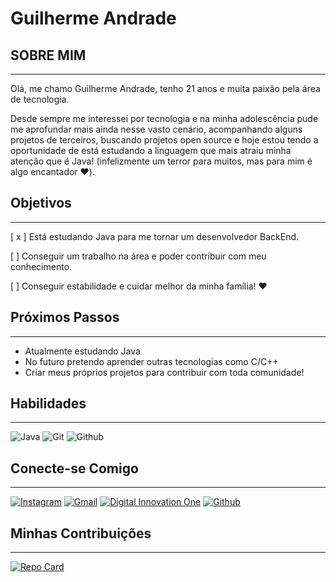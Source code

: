 # **Guilherme Andrade**

## SOBRE MIM
--------------------------
Olá, me chamo Guilherme Andrade, tenho 21 anos e muita paixão pela área de tecnologia.

Desde sempre me interessei por tecnologia e na minha adolescência pude me aprofundar mais ainda nesse vasto cenário, acompanhando alguns projetos de terceiros, buscando projetos open source e hoje estou tendo a oportunidade de está estudando a linguagem que mais atraiu minha atenção que é Java! (infelizmente um terror para muitos, mas para mim é algo encantador ❤️).



## Objetivos
---------------------
[ x ] Está estudando Java para me tornar um desenvolvedor BackEnd.

[   ] Conseguir um trabalho na área e poder contribuir com meu conhecimento.

[   ] Conseguir estabilidade e cuidar melhor da minha família! ❤️



## Próximos Passos
----------------
- Atualmente estudando Java
- No futuro pretendo aprender outras tecnologias como C/C++
- Criar meus próprios projetos para contribuir com toda comunidade!


## Habilidades
------------------
![Java](https://img.shields.io/badge/Java-000?style=for-the-badge&logo=java) ![Git](https://img.shields.io/badge/Git-000?style=for-the-badge&logo=Git) ![Github](https://img.shields.io/badge/GITHUB-000?style=for-the-badge&logo=GITHUB)


## Conecte-se Comigo
-----------------------------------------------------------------

[![Instagram](https://img.shields.io/badge/Instagram-000?style=for-the-badge&logo=instagram)](https://www.instagram.com/andradeguiilhermee/) [![Gmail](https://img.shields.io/badge/Gmail-000?style=for-the-badge&logo=Gmail)](https://mail.google.com/mail/u/0/#inbox) [![Digital Innovation One](https://img.shields.io/badge/Dio-000?style=for-the-badge&logo=Dio)](https://web.dio.me/users/guilhermeandrade0104?tab=skills) [![Github](https://img.shields.io/badge/Github-000?style=for-the-badge&logo=Github)](https://github.com/GuiilhermeAndrade)

## Minhas Contribuições
------------------------
[![Repo Card](https://github-readme-stats.vercel.app/api/pin/?username=GuiilhermeAndrade&repo=dio-lab-open-source&bg_color=000&border_color=30A3DC&show_icons=true&icon_color=30A3DC&title_color=E94D5F&text_color=FFF)](https://github.com/GuiilhermeAndrade/dio-lab-open-source)
